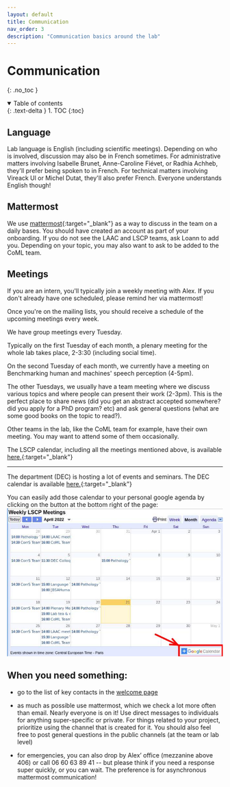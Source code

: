 ```yaml
---
layout: default
title: Communication
nav_order: 3
description: "Communication basics around the lab"
---
```


# Communication
{: .no_toc }

<details open markdown="block">
  <summary>
    Table of contents
  </summary>
  {: .text-delta }
1. TOC
{:toc}
</details>

## Language

Lab language is English (including scientific meetings).
Depending on who is involved, discussion may also be in French sometimes. For administrative matters involving Isabelle Brunet, Anne-Caroline Fiévet, or Radhia Achheb, they'll prefer being spoken to in French. For technical matters involving Vireack Ul or Michel Dutat, they'll also prefer French. Everyone understands English though!

## Mattermost

We use [mattermost](https://mattermost.cognitive-ml.fr/login/){:target="_blank"} as a way to discuss in the team on a daily bases. You should have created an account as part of your onboarding. If you do not see the LAAC and LSCP teams, ask Loann to add you. Depending on your topic, you may also want to ask to be added to the CoML team.

## Meetings

If you are an intern, you'll typically join a weekly meeting with Alex. If you don't already have one scheduled, please remind her via mattermost!

Once you're on the mailing lists, you should receive a schedule of the upcoming meetings every week.

We have group meetings every Tuesday.

Typically on the first Tuesday of each month, a plenary meeting for the whole lab takes place, 2-3:30 (including social time).

On the second Tuesday of each month, we currently have a meeting on Benchmarking human and machines' speech perception (4-5pm). 

The other Tuesdays, we usually have a team meeting where we discuss various topics and where people can present their work (2-3pm). This is the perfect place to share news (did you get an abstract accepted somewhere? did you apply for a PhD program? etc) and ask general questions (what are some good books on the topic to read?).


Other teams in the lab, like the CoML team for example, have their own meeting. You may want to attend some of them occasionally.

The LSCP calendar, including all the meetings mentioned above, is available [here.](https://calendar.google.com/calendar/embed?src=vsvnk7q30d9h9lj866g25m98ok%40group.calendar.google.com&ctz=Europe%2FParis){:target="_blank"}

---

The department (DEC) is hosting a lot of events and seminars. The DEC calendar is available [here.](https://calendar.google.com/calendar/embed?src=07im0e9urm3sh8tlmoeqde2drk%40group.calendar.google.com&ctz=Europe%2FParis){:target="_blank"}

You can easily add those calendar to your personal google agenda by clicking on the button at the bottom right of the page:
![add calendars to your google agenda](../ressources/img/add-calendar-google.jpg)

## When you need something:

- go to the list of key contacts in the [welcome page](../index.md)

- as much as possible use mattermost, which we check a lot more often than email. Nearly everyone is on it! Use direct messages to individuals for anything super-specific or private. For things related to your project, prioritize using the channel that is created for it. You should also feel free to post general questions in the public channels (at the team or lab level)

- for emergencies, you can also drop by Alex’ office (mezzanine above 406) or call 06 60 63 89 41 -- but please think if you need a response super quickly, or you can wait. The preference is for asynchronous mattermost communication!
